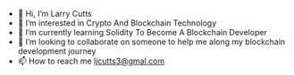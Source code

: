 - 👋 Hi, I’m Larry Cutts
- 👀 I’m interested in Crypto And Blockchain Technology
- 🌱 I’m currently learning Solidity To Become A Blockchain Developer
- 💞️ I’m looking to collaborate on someone to help me along my blockchain development journey
- 📫 How to reach me ljcutts3@gmal.com

<!---
ljcutts/ljcutts is a ✨ special ✨ repository because its `README.md` (this file) appears on your GitHub profile.
You can click the Preview link to take a look at your changes.
--->
